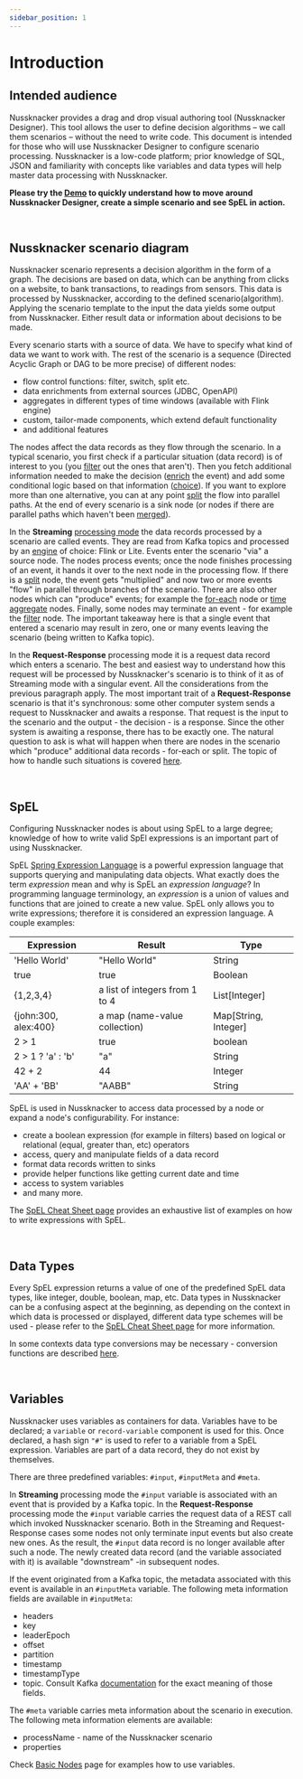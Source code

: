 ```yaml
---
sidebar_position: 1
---
```


# Introduction

## Intended audience

Nussknacker provides a drag and drop visual authoring tool (Nussknacker Designer). This tool allows the user to define decision algorithms – we call them scenarios – without the need to write code. This document is intended for those who will use Nussknacker Designer to configure scenario processing. Nussknacker is a low-code platform; prior knowledge of SQL, JSON and familiarity with concepts like variables and data types will help master data processing with Nussknacker. 

**Please try the [Demo](/quickstart/demo) to quickly understand how to move around Nussknacker Designer, create a simple scenario and see SpEL in action.**

&nbsp;
## Nussknacker scenario diagram

Nussknacker scenario represents a decision algorithm in the form of a graph. The decisions are based on data, which can be anything from clicks on a website, to bank transactions, to readings from sensors. This data is processed by Nussknacker, according to the defined scenario(algorithm). Applying the scenario template to the input the data yields some output from Nussknacker. Either result data or information about decisions to be made.

Every scenario starts with a source of data. We have to specify what kind of data we want to work with. The rest of the scenario is a sequence (Directed Acyclic Graph or DAG to be more precise) of different nodes:
- flow control functions: filter, switch, split etc.
- data enrichments from external sources (JDBC, OpenAPI)
- aggregates in different types of time windows (available with Flink engine)
- custom, tailor-made components, which extend default functionality
- and additional features

The nodes affect the data records as they flow through the scenario. In a typical scenario, you first check if a particular situation (data record) is of interest to you (you [filter](./BasicNodes.md#filter) out the ones that aren't). Then you fetch additional information needed to make the decision ([enrich](./Enrichers.md) the event) and add some conditional logic based on that information ([choice](./BasicNodes.md#choice)). If you want to explore more than one alternative, you can at any point [split](./BasicNodes.md#split) the flow into parallel paths. At the end of every scenario is a sink node (or nodes if there are parallel paths which haven't been [merged](./BasicNodes.md#union)). 

In the **Streaming** [processing mode](/about/ProcessingModes) the data records processed by a scenario are called events. They are read from Kafka topics and processed by an [engine](/about/engines/) of choice: Flink or Lite. Events enter the scenario "via" a source node. The nodes process events; once the node finishes processing of an event, it hands it over to the next node in the processing flow. If there is a [split](./BasicNodes.md#split) node, the event gets "multiplied" and now two or more events "flow" in parallel through branches of the scenario.  There are also other nodes which can "produce" events; for example the [for-each](./BasicNodes.md#foreach) node or [time aggregate](AggregatesInTimeWindows.md) nodes. Finally, some nodes may terminate an event - for example the [filter](./BasicNodes.md#filter) node. The important takeaway here is that a single event that entered a scenario may result in zero, one or many events leaving the scenario (being written to Kafka topic).

In the **Request-Response** processing mode it is a request data record which enters a scenario. The best and easiest way to understand how this request will be processed by Nussknacker's scenario is to think of it as of Streaming mode with a singular event. All the considerations from the previous paragraph apply. The most important trait of a **Request-Response** scenario is that it's synchronous: some other computer system sends a request to Nussknacker and awaits a response. That request is the input to the scenario and the output - the decision - is a response. Since the other system is awaiting a response, there has to be exactly one. The natural question to ask is what will happen when there are nodes in the scenario which "produce" additional data records - for-each or split. The topic of how to handle such situations is covered  [here](RRDataSourcesAndSinks.md#scenario-response-in-scenarios-with-split-and-for-each-nodes). 

&nbsp;
## SpEL

Configuring Nussknacker nodes is about using SpEL to a large degree; knowledge of how to write valid SpEl expressions is an important part of using Nussknacker.

SpEL [Spring Expression Language](https://docs.spring.io/spring-framework/docs/3.2.x/spring-framework-reference/html/expressions.html) is a powerful expression language that supports querying and manipulating data objects. What exactly does the term _expression_ mean and why is SpEL an _expression language_? In programming language terminology, an _expression_ is a union of values and functions that are joined to create a new value. SpEL only allows you to write expressions; therefore it is considered an expression language. A couple examples:

| Expression           | Result                         | Type                 |
| ------------         | --------                       | --------             |
| 'Hello World'        | "Hello World"                  | String               |
| true                 | true                           | Boolean              |
| {1,2,3,4}            | a list of integers from 1 to 4 | List[Integer]        |
| {john:300, alex:400} | a map (name-value collection)  | Map[String, Integer] |
| 2 > 1                | true                           | boolean              |
| 2 > 1 ? 'a' : 'b'    | "a"                            | String               |
| 42 + 2               | 44                             | Integer              |
| 'AA' + 'BB'          | "AABB"                         | String               |

SpEL is used in Nussknacker to access data processed by a node or expand a node's configurability. For instance:


* create a boolean expression (for example in filters) based on logical or relational (equal, greater than, etc) operators
* access, query and manipulate fields of a data record
* format data records written to sinks
* provide helper functions like getting current date and time 
* access to system variables
* and many more.

The [SpEL Cheat Sheet page](Spel.md)  provides an exhaustive list of examples on how to write expressions with SpEL.

&nbsp;
## Data Types

Every SpEL expression returns a value of one of the predefined SpEL data types, like integer, double, boolean, map, etc. Data types in Nussknacker can be a confusing aspect at the beginning, as depending on the context in which data is processed or displayed, different data type schemes will be used - please refer to the [SpEL Cheat Sheet page](Spel.md#data-types-and-structures) for more information. 

In some contexts data type conversions may be necessary - conversion functions are described [here](Spel.md#type-conversions).

&nbsp;
## Variables

Nussknacker uses variables as containers for data. Variables have to be declared; a `variable` or `record-variable` component is used for this. Once declared, a hash sign `"#"` is used to refer to a variable from a SpEL expression. Variables are part of a data record, they do not exist by themselves. 

There are three predefined variables: `#input`, `#inputMeta` and `#meta`. 

In **Streaming** processing mode the `#input` variable is associated with an event that is provided by a Kafka topic. In the **Request-Response** processing mode the `#input` variable carries the request data of a REST call which invoked Nussknacker scenario. Both in the Streaming and Request-Response cases some nodes not only terminate input events but also create new ones. As the result, the `#input` data record is no longer available after such a node. The newly created data record (and the variable associated with it) is available "downstream" -in subsequent nodes. 


If the event originated from a Kafka topic, the metadata associated with this event is available in an `#inputMeta` variable. The following meta information fields are available in `#inputMeta`:
* headers
* key
* leaderEpoch
* offset
* partition
* timestamp 
* timestampType 
* topic. 
Consult Kafka [documentation](https://kafka.apache.org/33/javadoc/org/apache/kafka/clients/consumer/ConsumerRecord.html) for the exact meaning of those fields. 


The `#meta` variable carries meta information about the scenario in execution. The following meta information elements are available:

* processName - name of the Nussknacker scenario
* properties  

Check [Basic Nodes](BasicNodes.md#variable) page for examples how to use variables. 

&nbsp;
